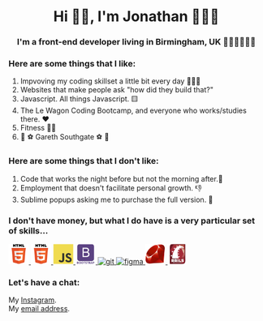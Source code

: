 <h1 align="center">Hi 👋🏻, I'm Jonathan 👨🏼‍💻</h1>
<h3 align="center">I'm a front-end developer living in Birmingham, UK 👨🏼‍💻📍🇬🇧 </h3>

<h3 align="left">Here are some things that I like: </h3>
<ol>
  <li>Impvoving my coding skillset a little bit every day 🙇🏼‍♂️</li>
  <li>Websites that make people ask "how did they build that?"</li>
  <li>Javascript. All things Javascript. 🟨 </li>
    <li>The Le Wagon Coding Bootcamp, and everyone who works/studies there. ❤️ </li>
  <li>Fitness 💪🏻</li>
  <li> 🏴󠁧󠁢󠁥󠁮󠁧󠁿 ⚽️ Gareth Southgate ⚽️ 🏴󠁧󠁢󠁥󠁮󠁧󠁿 </li>
</ol>

<h3 align="left">Here are some things that I don't like: </h3>
<ol>
  <li>Code that works the night before but not the morning after.🤯</li>
  <li>Employment that doesn't facilitate personal growth. 👎</li>
  <li>Sublime popups asking me to purchase the full version. 🤬</li>
</ol>

<h3 align="left">I don't have money, but what I do have is a very particular set of skills...</h3>

<p align="left">
  <a href="https://www.w3.org/html/" target="_blank">
    <img src="https://raw.githubusercontent.com/devicons/devicon/master/icons/html5/html5-original-wordmark.svg" alt="html5" width="40" height="40"/>
  </a>
    <a href="https://www.w3.org/css/" target="_blank">
    <img src="https://raw.githubusercontent.com/devicons/devicon/master/icons/html5/html5-original-wordmark.svg" alt="html5" width="40" height="40"/>
  </a>
  <a href="https://developer.mozilla.org/en-US/docs/Web/JavaScript" target="_blank">
    <img src="https://raw.githubusercontent.com/devicons/devicon/master/icons/javascript/javascript-original.svg" alt="javascript" width="40" height="40"/>
  </a>
  <a href="https://getbootstrap.com" target="_blank">
    <img src="https://raw.githubusercontent.com/devicons/devicon/master/icons/bootstrap/bootstrap-plain-wordmark.svg" alt="bootstrap" width="40" height="40"/>
  </a>
  <a href="https://git-scm.com/" target="_blank">
    <img src="https://www.vectorlogo.zone/logos/git-scm/git-scm-icon.svg" alt="git" width="40" height="40"/>
  </a>
  <a href="https://www.figma.com/" target="_blank">
    <img src="https://www.vectorlogo.zone/logos/figma/figma-icon.svg" alt="figma" width="40" height="40"/>
  </a>
  <a href="https://www.ruby-lang.org/en/" target="_blank">
    <img src="https://raw.githubusercontent.com/devicons/devicon/master/icons/ruby/ruby-original.svg" alt="ruby" width="40" height="40"/>
  </a>
  <a href="https://rubyonrails.org" target="_blank">
   <img src="https://raw.githubusercontent.com/devicons/devicon/master/icons/rails/rails-original-wordmark.svg" alt="rails" width="40" height="40"/>
  </a>
</p>

<h3 align="left">Let's have a chat:</h3>
<div>My <a href="https://www.instagram.com/__jonathan__michael__/" target="_blank">Instagram</a>.</div>
<div>My <a href="mailto:name@email.com" target="_blank">email address</a>.</div>
